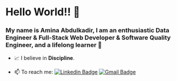 # Hello World!! :star_struck:


### My name is Amina Abdulkadir, I am an enthusiastic Data Engineer & Full-Stack Web Developer & Software Quality Engineer, and a lifelong learner :star2:

- :chart_with_upwards_trend: I believe in **Discipline**.



- 📫 To reach me:  [![Linkedin Badge](https://img.shields.io/badge/-Linkedin-4169E1?style=flat-square&logo=Linkedin&logoColor=white&&link=https://www.linkedin.com/in/aminaabdulkadir/)](https://www.linkedin.com/in/aminaabdulkadir/) [![Gmail Badge](https://img.shields.io/badge/-Gmail-c14438?style=flat-square&logo=Gmail&logoColor=white&link=mailto:aminaa.omar7@gmail.com)](mailto:aminaa.omar7@gmail.com)
